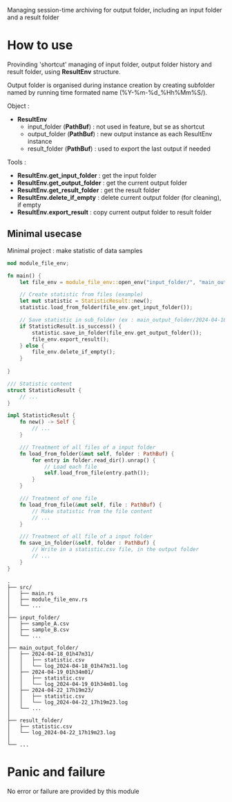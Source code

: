 Managing session-time archiving for output folder, including an input folder and a result folder

# How to use

Provinding 'shortcut' managing of input folder, output folder history and result folder, using __ResultEnv__ structure.

Output folder is organised during instance creation by creating subfolder named by running time formated name (%Y-%m-%d_%Hh%Mm%S/).

Object :
 - __ResultEnv__
    - input_folder (__PathBuf__) : not used in feature, but se as shortcut
    - output_folder (__PathBuf__) : new output instance as each ResultEnv instance
    - result_folder (__PathBuf__) : used to export the last output if needed

Tools :
 - __ResultEnv.get_input_folder__ : get the input folder
 - __ResultEnv.get_output_folder__ : get the current output folder
 - __ResultEnv.get_result_folder__ : get the result folder
 - __ResultEnv.delete_if_empty__ : delete current output folder (for cleaning), if empty
 - __ResultEnv.export_result__ : copy current output folder to result folder

## Minimal usecase

Minimal project : make statistic of data samples

```rust
mod module_file_env;

fn main() {
    let file_env = module_file_env::open_env("input_folder/", "main_output_folder/", "result_folder");

    // Create statistic from files (example)
    let mut statistic = StatisticResult::new();
    statistic.load_from_folder(file_env.get_input_folder());

    // Save statistic in sub_folder (ex : main_output_folder/2024-04-18_01h47m31/)
    if StatisticResult.is_success() {
        statistic.save_in_folder(file_env.get_output_folder());
        file_env.export_result();
    } else {
        file_env.delete_if_empty();
    }
    
}

/// Statistic content
struct StatisticResult {
    // ...
}

impl StatisticResult {
    fn new() -> Self {
        // ...
    }

    /// Treatment of all files of a input folder
    fn load_from_folder(&mut self, folder : PathBuf) {
        for entry in folder.read_dir().unrap() {
            // Load each file
            self.load_from_file(entry.path());
        }
    }

    /// Treatment of one file
    fn load_from_file(&mut self, file : PathBuf) {
        // Make statistic from the file content
        // ...
    }

    /// Treatment of all file of a input folder
    fn save_in_folder(&self, folder : PathBuf) {
        // Write in a statistic.csv file, in the output folder
        // ...
    }
}
```

```text
.
├── src/
│   ├── main.rs
│   ├── module_file_env.rs
│   └── ...
│
├── input_folder/
│   ├── sample_A.csv
│   ├── sample_B.csv
│   └── ...
│
├── main_output_folder/
│   ├── 2024-04-18_01h47m31/
│   │   ├── statistic.csv
│   │   └── log_2024-04-18_01h47m31.log
│   ├── 2024-04-19_01h34m01/
│   │   ├── statistic.csv
│   │   └── log_2024-04-19_01h34m01.log
│   ├── 2024-04-22_17h19m23/
│   │   ├── statistic.csv
│   │   └── log_2024-04-22_17h19m23.log
│   └── ...
│
├── result_folder/
│   ├── statistic.csv
│   └── log_2024-04-22_17h19m23.log
│
└── ...
```

# Panic and failure

No error or failure are provided by this module

